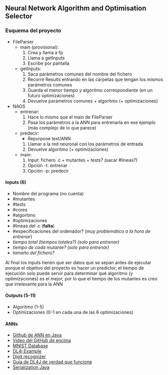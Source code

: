 ## Neural Network Algorithm and Optimisation Selector

### Esquema del proyecto
 - FileParser
    - main (provisional):
        1. Crea y llama a fp
        2. Llama a getInputs
        3. Escribe por pantalla
    - getInputs:
        1. Saca parámetros comunes del nombre del fichero
        2. Recorre Results entrando en las carpetas que tengan los mismos parámetros comunes
        3. Guarda el menor tiempo y algoritmo correspondiente (en un futuro optimizaciones)
        4. Devuelve parámetros comunes + algoritmo (+ optimizaciones)
 - NAOS
    - entrenar:
        1. Hace lo mismo que el main de FileParser
        2. Pasa los parámetros a la ANN para entrenarla en ese ejemplo (más complejo de lo que parece)
    - predecir:
        - Repurpose test/ANN
        1. Llamar a la red neuronal con los parámetros de entrada
        2. Devuelve algoritmo (+ optimizaciones)
    - main:
        1. Input: fichero .c + mutantes + tests? (sacar #lineas?)
        2. Opción -t: entrenar
        3. Opción -p: predecir

#### Inputs (6)
 - Nombre del programa (no cuenta)
 - #mutantes
 - #tests
 - #cores
 - #algoritmo
 - #optimizaciones
 - #lineas del .c (**falta**)
 - #especificaciones del ordenador? (*muy problemático a la hora de entrenar*)
 - *tiempo total (tiempos totales?) (solo para entrenar)*
 - *tiempo de cada mutante? (solo para entrenar)*
 - *tamaño del fichero?*

Al final los inputs tienen que ser datos que se sepan antes de ejecutar porque el objetivo del proyecto es hacer un predictor, el tiempo de ejecución solo puede servir para determinar qué algoritmo (y optimizaciones) es el mejor, por lo que el tiempo de los mutantes es creo que irrelevante para la ANN

#### Outputs (5-11)
 - Algoritmo (1-5)
 - Optimizaciones (0-1 en cada una de las 6 optimizaciones)


#### ANNs
 - [Github de ANN en Java](https://github.com/yacineMahdid/artificial-intelligence-and-machine-learning/tree/master/Neural%20Network%20from%20Scratch%20in%20Java/src)
 - [Vídeo del GitHub de encima](https://www.youtube.com/watch?v=1DIu7D98dGo)
 - [MNIST Database](http://yann.lecun.com/exdb/mnist/)
 - [DL4j Example](https://towardsdatascience.com/part-5-training-the-network-to-read-handwritten-digits-c2288f1a2de3)
 - [Digit recognizer](https://itnext.io/building-a-handwritten-digit-recognizer-in-java-4eca4014eb2f)
 - [Guía de DL4J de verdad que funciona](https://www.rcp-vision.com/build-your-first-neural-network-with-eclipse-deeplearning4j/)
 - [Serialization Java](https://www.tutorialspoint.com/java/java_serialization.htm)
